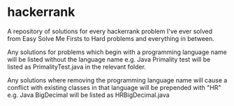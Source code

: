 # hackerrank
A repository of solutions for every hackerrank problem I've ever solved from Easy Solve Me Firsts to Hard problems and everything in between.

Any solutions for problems which begin with a programming language name will be listed without the language name e.g. Java Primality test will be listed as PrimalityTest.java in the relevant folder.

Any solutions where removing the programming language name will cause a conflict with existing classes in that language will be prepended with "HR" e.g. Java BigDecimal will be listed as HRBigDecimal.java
